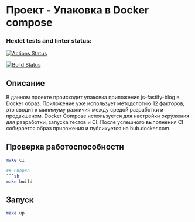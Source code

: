 # Проект - Упаковка в Docker compose
### Hexlet tests and linter status:
[![Actions Status](https://github.com/AnastasiaMir/devops-for-programmers-project-74/actions/workflows/hexlet-check.yml/badge.svg)](https://github.com/AnastasiaMir/devops-for-programmers-project-74/actions)

[![Build Status](https://github.com/AnastasiaMir/devops-for-programmers-project-74/actions/workflows/push.yml/badge.svg)](https://github.com/AnastasiaMir/devops-for-programmers-project-74/actions)

## Описание
В данном проекте происходит упаковка приложения js-fastify-blog в Docker образ. Приложение уже использует методологию 12 факторов, это сводит к минимуму различия между средой разработки и продакшеном.
Docker Compose используется для настройки окружения для разработки, запуска тестов и CI. После успешного выполнения CI собирается образ приложения и публикуется на hub.docker.com. 


## Проверка работоспособности
```sh
make ci

## Сборка
```sh
make build
```
## Запуск 
```sh
make up
```
